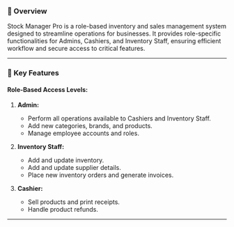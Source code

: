 ### 📝 Overview  
Stock Manager Pro is a role-based inventory and sales management system designed to streamline operations for businesses. 
It provides role-specific functionalities for Admins, Cashiers, and Inventory Staff, ensuring efficient workflow and secure access to critical features.  

---

### 🔑 Key Features  

#### **Role-Based Access Levels:**  
1. **Admin:**  
   - Perform all operations available to Cashiers and Inventory Staff.  
   - Add new categories, brands, and products.  
   - Manage employee accounts and roles.  

2. **Inventory Staff:**  
   - Add and update inventory.  
   - Add and update supplier details.  
   - Place new inventory orders and generate invoices.  

3. **Cashier:**  
   - Sell products and print receipts.  
   - Handle product refunds.  

---
